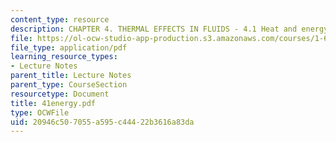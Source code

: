 ```yaml
---
content_type: resource
description: CHAPTER 4. THERMAL EFFECTS IN FLUIDS - 4.1 Heat and energy conservation
file: https://ol-ocw-studio-app-production.s3.amazonaws.com/courses/1-63-advanced-fluid-dynamics-of-the-environment-fall-2002/20946c507055a595c44422b3616a83da_41energy.pdf
file_type: application/pdf
learning_resource_types:
- Lecture Notes
parent_title: Lecture Notes
parent_type: CourseSection
resourcetype: Document
title: 41energy.pdf
type: OCWFile
uid: 20946c50-7055-a595-c444-22b3616a83da
---
```

